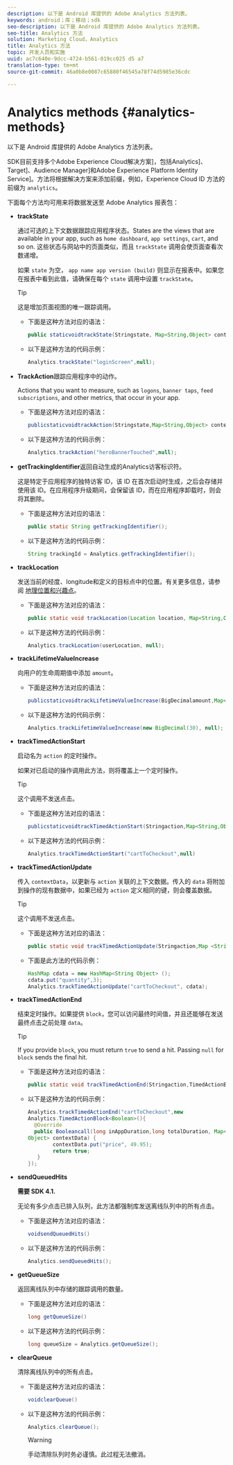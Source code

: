 ```yaml
---
description: 以下是 Android 库提供的 Adobe Analytics 方法列表。
keywords: android；库；移动；sdk
seo-description: 以下是 Android 库提供的 Adobe Analytics 方法列表。
seo-title: Analytics 方法
solution: Marketing Cloud，Analytics
title: Analytics 方法
topic: 开发人员和实施
uuid: ac7c640e-9dcc-4724-b561-019cc025 d5 a7
translation-type: tm+mt
source-git-commit: 46a0b8e0087c65880f46545a78f74d5985e36cdc

---
```



# Analytics methods {#analytics-methods}

以下是 Android 库提供的 Adobe Analytics 方法列表。

SDK目前支持多个Adobe Experience Cloud解决方案]，包括Analytics]、Target]、Audience Manager]和Adobe Experience Platform Identity Service]。方法将根据解决方案来添加前缀，例如，Experience Cloud ID 方法的前缀为 `analytics`。

下面每个方法均可用来将数据发送至 Adobe Analytics 报表包：

* **trackState**

   通过可选的上下文数据跟踪应用程序状态。States are the views that are available in your app, such as `home dashboard`, `app settings`, `cart`, and so on. 这些状态与网站中的页面类似，而且 `trackState` 调用会使页面查看次数递增。

   如果 `state` 为空， `app name app version (build)` 则显示在报表中。如果您在报表中看到此值，请确保在每个 `state` 调用中设置 `trackState`。

   >[!TIP]
   >
   >这是增加页面视图的唯一跟踪调用。

   * 下面是这种方法对应的语法：

      ```java
      public staticvoidtrackState(Stringstate, Map<String,Object> contextData);
      ```

   * 以下是这种方法的代码示例：

      ```java
      Analytics.trackState("loginScreen",null);
      ```

* **TrackAction**&#x200B;跟踪应用程序中的动作。

   Actions that you want to measure, such as `logons`, `banner taps`, `feed subscriptions`, and other metrics, that occur in your app.

   * 下面是这种方法对应的语法：

      ```java
      publicstaticvoidtrackAction(Stringstate,Map<String,Object> contextData);
      ```

   * 以下是这种方法的代码示例：

      ```java
      Analytics.trackAction("heroBannerTouched",null);
      ```

* **getTrackingIdentifier**&#x200B;返回自动生成的Analytics访客标识符。

   这是特定于应用程序的独特访客 ID，该 ID 在首次启动时生成，之后会存储并使用该 ID。在应用程序升级期间，会保留该 ID，而在应用程序卸载时，则会将其删除。

   * 下面是这种方法对应的语法：

      ```java
      public static String getTrackingIdentifier(); 
      ```

   * 以下是这种方法的代码示例：

      ```java
      String trackingId = Analytics.getTrackingIdentifier(); 
      ```

* **trackLocation**

   发送当前的经度、longitude和定义的目标点中的位置。有关更多信息，请参阅 [地理位置和兴趣点](/help/android/location/geo-poi.md)。

   * 下面是这种方法对应的语法：

      ```java
      public static void trackLocation(Location location, Map<String,Object> contextData); 
      ```

   * 以下是这种方法的代码示例：

      ```java
      Analytics.trackLocation(userLocation, null);
      ```

* **trackLifetime&#x200B;ValueIncrease**

   向用户的生命周期值中添加 `amount`。

   * 下面是这种方法对应的语法：

      ```java
      publicstaticvoidtrackLifetimeValueIncrease(BigDecimalamount,Map<String,Object>contextData);
      ```

   * 以下是这种方法的代码示例：

      ```java
      Analytics.trackLifetimeValueIncrease(new BigDecimal(30), null);
      ```

* **trackTimed&#x200B;ActionStart**

   启动名为 `action` 的定时操作。

   如果对已启动的操作调用此方法，则将覆盖上一个定时操作。

   >[!TIP]
   >
   >这个调用不发送点击。

   * 下面是这种方法对应的语法：

      ```java
      publicstaticvoidtrackTimedActionStart(Stringaction,Map<String,Object>contextData);
      ```

   * 以下是这种方法的代码示例：

      ```java
      Analytics.trackTimedActionStart("cartToCheckout",null)
      ```


* **trackTimed&#x200B;ActionUpdate**

   传入 `contextData`，以更新与 `action` 关联的上下文数据。传入的 `data` 将附加到操作的现有数据中，如果已经为 `action` 定义相同的键，则会覆盖数据。

   >[!TIP]
   >
   >这个调用不发送点击。

   * 下面是这种方法对应的语法：

      ```java
      public static void trackTimedActionUpdate(Stringaction,Map <String,Object> contextData); 
      ```

   * 下面是此方法的代码示例：

      ```java
      HashMap cdata = new HashMap<String Object> (); 
      cdata.put("quantity",3); 
      Analytics.trackTimedActionUpdate("cartToCheckout", cdata);
      ```

* **trackTimed&#x200B;ActionEnd**

   结束定时操作。如果提供 `block`，您可以访问最终时间值，并且还能够在发送最终点击之前处理 `data`。

   >[!TIP]
   >
   >If you provide `block`, you must return `true` to send a hit. Passing `null` for `block` sends the final hit.

   * 下面是这种方法对应的语法：

      ```java
      public static void trackTimedActionEnd(Stringaction,TimedActionBlock<Boolean> logic); 
      ```

   * 以下是这种方法的代码示例：

      ```java
      Analytics.trackTimedActionEnd("cartToCheckout",new
      Analytics.TimedActionBlock<Boolean>(){
        @Override
        public Booleancall(long inAppDuration,long totalDuration, Map<String,
      Object> contextData) {
              contextData.put("price", 49.95);
              return true;
         }
      });
      ```

* **sendQueuedHits**

   **需要 SDK 4.1.**

   无论有多少点击已排入队列，此方法都强制库发送离线队列中的所有点击。

   * 下面是这种方法对应的语法：

      ```java
      voidsendQueuedHits()
      ```

   * 以下是这种方法的代码示例：

      ```java
      Analytics.sendQueuedHits();
      ```

* **getQueueSize**

   返回离线队列中存储的跟踪调用的数量。

   * 下面是这种方法对应的语法：

      ```java
      long getQueueSize()
      ```

   * 以下是这种方法的代码示例：

      ```java
      long queueSize = Analytics.getQueueSize(); 
      ```

* **clearQueue**

   清除离线队列中的所有点击。

   * 下面是这种方法对应的语法：

      ```java
      voidclearQueue()
      ```

   * 以下是这种方法的代码示例：

      ```java
      Analytics.clearQueue();
      ```

      >[!WARNING]
      >
      > 手动清除队列时务必谨慎。此过程无法撤消。